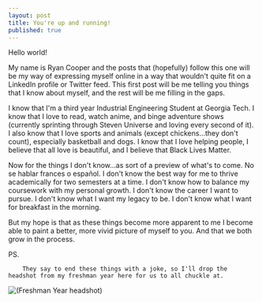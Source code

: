 ```yaml
---
layout: post
title: You're up and running!
published: true
---
```

Hello world!  

My name is Ryan Cooper and the posts that (hopefully) follow this one will be my way of expressing myself online in a way that wouldn't quite fit on a LinkedIn profile or Twitter feed.  This first post will be me telling you things that I know about myself, and the rest will be me filling in the gaps.  

I know that I'm a third year Industrial Engineering Student at Georgia Tech.  I know that I love to read, watch anime, and binge adventure shows (currently sprinting through Steven Universe and loving every second of it).  I also know that I love sports and animals (except chickens...they don't count), especially basketball and dogs.  I know that I love helping people, I believe that all love is beautiful, and I believe that Black Lives Matter.

Now for the things I don't know...as sort of a preview of what's to come.  No se hablar frances o español.  I don't know the best way for me to thrive academically for two semesters at a time.  I don't know how to balance my coursework with my personal growth.  I don't know the career I want to pursue.  I don't know what I want my legacy to be.  I don't know what I want for breakfast in the morning.

But my hope is that as these things become more apparent to me I become able to paint a better, more vivid picture of myself to you.  And that we both grow in the process.


PS. 

		They say to end these things with a joke, so I'll drop the headshot from my freshman year here for us to all chuckle at.
![(Freshman Year headshot)]({{site.baseurl}}/_posts/Ryan_Cooper.jpg.jpg)